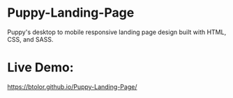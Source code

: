 # Puppy-Landing-Page
Puppy's desktop to mobile responsive landing page design built with HTML, CSS, and SASS. 

# Live Demo:
https://btolor.github.io/Puppy-Landing-Page/
